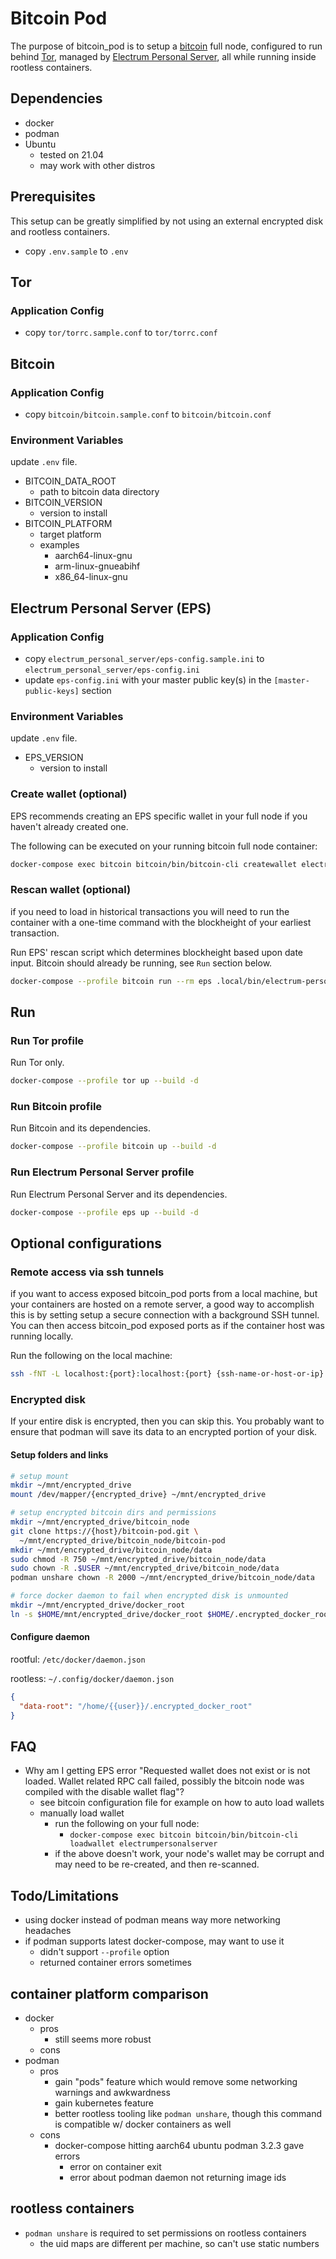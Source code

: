 # Bitcoin Pod

The purpose of bitcoin_pod is to setup a [bitcoin](https://github.com/bitcoin/bitcoin) full node, configured to run behind [Tor](https://www.torproject.org/), managed by [Electrum Personal Server](https://github.com/chris-belcher/electrum-personal-server), all while running inside rootless containers.

## Dependencies

* docker
* podman
* Ubuntu
  * tested on 21.04
  * may work with other distros

## Prerequisites

This setup can be greatly simplified by not using an external encrypted disk and rootless containers.

* copy `.env.sample` to `.env`

## Tor

### Application Config

* copy `tor/torrc.sample.conf` to `tor/torrc.conf`

## Bitcoin

### Application Config

* copy `bitcoin/bitcoin.sample.conf` to `bitcoin/bitcoin.conf`

### Environment Variables

update `.env` file.

* BITCOIN_DATA_ROOT
  * path to bitcoin data directory
* BITCOIN_VERSION
  * version to install
* BITCOIN_PLATFORM
  * target platform
  * examples
    * aarch64-linux-gnu
    * arm-linux-gnueabihf
    * x86_64-linux-gnu

## Electrum Personal Server (EPS)

### Application Config

* copy `electrum_personal_server/eps-config.sample.ini` to `electrum_personal_server/eps-config.ini`
* update `eps-config.ini` with your master public key(s) in the `[master-public-keys]` section

### Environment Variables

update `.env` file.

* EPS_VERSION
  * version to install

### Create wallet (optional)

EPS recommends creating an EPS specific wallet in your full node if you haven't already created one.

The following can be executed on your running bitcoin full node container:

```sh
docker-compose exec bitcoin bitcoin/bin/bitcoin-cli createwallet electrumpersonalserver true
```

### Rescan wallet (optional)

if you need to load in historical transactions you will need to run the container with a one-time command with the blockheight of your earliest transaction.

Run EPS' rescan script which determines blockheight based upon date input.
Bitcoin should already be running, see `Run` section below.

```sh
docker-compose --profile bitcoin run --rm eps .local/bin/electrum-personal-server --rescan eps-config.ini
```

## Run

### Run Tor profile

Run Tor only.

```sh
docker-compose --profile tor up --build -d
```

### Run Bitcoin profile

Run Bitcoin and its dependencies.

```sh
docker-compose --profile bitcoin up --build -d
```

### Run Electrum Personal Server profile

Run Electrum Personal Server and its dependencies.

```sh
docker-compose --profile eps up --build -d
```

## Optional configurations

### Remote access via ssh tunnels

if you want to access exposed bitcoin_pod ports from a local machine, but your containers are hosted on a remote server, a good way to accomplish this is by setting setup a secure connection with a background SSH tunnel.
You can then access bitcoin_pod exposed ports as if the container host was running locally.

Run the following on the local machine:

```sh
ssh -fNT -L localhost:{port}:localhost:{port} {ssh-name-or-host-or-ip}
```

### Encrypted disk

If your entire disk is encrypted, then you can skip this.
You probably want to ensure that podman will save its data to an encrypted portion of your disk.

#### Setup folders and links

```sh
# setup mount
mkdir ~/mnt/encrypted_drive
mount /dev/mapper/{encrypted_drive} ~/mnt/encrypted_drive

# setup encrypted bitcoin dirs and permissions
mkdir ~/mnt/encrypted_drive/bitcoin_node
git clone https://{host}/bitcoin-pod.git \
  ~/mnt/encrypted_drive/bitcoin_node/bitcoin-pod
mkdir ~/mnt/encrypted_drive/bitcoin_node/data
sudo chmod -R 750 ~/mnt/encrypted_drive/bitcoin_node/data
sudo chown -R .$USER ~/mnt/encrypted_drive/bitcoin_node/data
podman unshare chown -R 2000 ~/mnt/encrypted_drive/bitcoin_node/data

# force docker daemon to fail when encrypted disk is unmounted
mkdir ~/mnt/encrypted_drive/docker_root
ln -s $HOME/mnt/encrypted_drive/docker_root $HOME/.encrypted_docker_root
```

#### Configure daemon

rootful: `/etc/docker/daemon.json`

rootless: `~/.config/docker/daemon.json`

```json
{
  "data-root": "/home/{{user}}/.encrypted_docker_root"
}
```

## FAQ

* Why am I getting EPS error "Requested wallet does not exist or is not loaded.  Wallet related RPC call failed, possibly the bitcoin node was compiled with the disable wallet flag"?
  * see bitcoin configuration file for example on how to auto load wallets
  * manually load wallet
    * run the following on your full node:
      * `docker-compose exec bitcoin bitcoin/bin/bitcoin-cli loadwallet electrumpersonalserver`
    * if the above doesn't work, your node's wallet may be corrupt and may need to be re-created, and then re-scanned.

## Todo/Limitations

* using docker instead of podman means way more networking headaches
* if podman supports latest docker-compose, may want to use it
  * didn't support `--profile` option
  * returned container errors sometimes

## container platform comparison

* docker
  * pros
    * still seems more robust
  * cons
* podman
  * pros
    * gain "pods" feature which would remove some networking warnings and awkwardness
    * gain kubernetes feature
    * better rootless tooling like `podman unshare`, though this command is compatible w/ docker containers as well
  * cons
    * docker-compose hitting aarch64 ubuntu podman 3.2.3 gave errors
      * error on container exit
      * error about podman daemon not returning image ids

## rootless containers

* `podman unshare` is required to set permissions on rootless containers
  * the uid maps are different per machine, so can't use static numbers